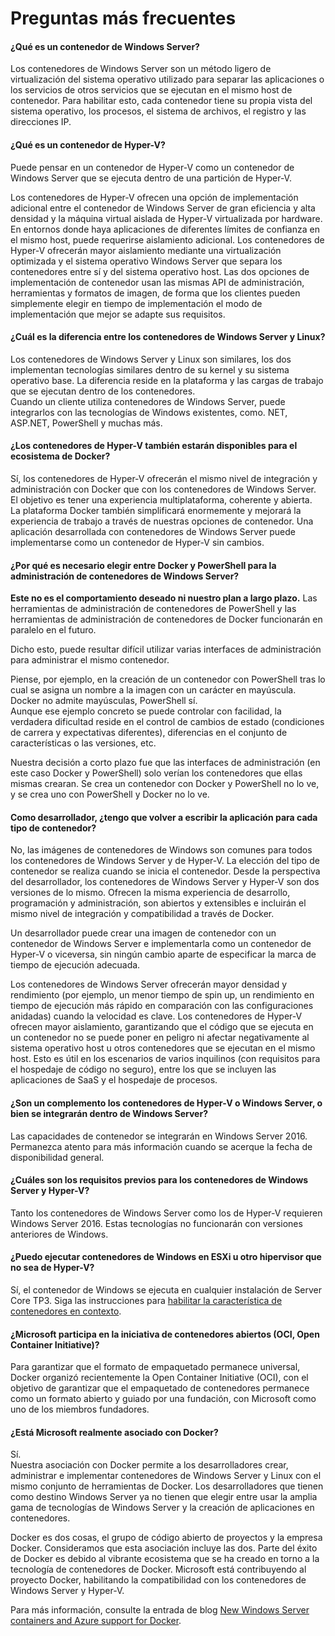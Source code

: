 # Preguntas más frecuentes

#### ¿Qué es un contenedor de Windows Server?

Los contenedores de Windows Server son un método ligero de virtualización del sistema operativo utilizado para separar las aplicaciones o los servicios de otros servicios que se ejecutan en el mismo host de contenedor. Para habilitar esto, cada contenedor tiene su propia vista del sistema operativo, los procesos, el sistema de archivos, el registro y las direcciones IP.

#### ¿Qué es un contenedor de Hyper-V?

Puede pensar en un contenedor de Hyper-V como un contenedor de Windows Server que se ejecuta dentro de una partición de Hyper-V.

Los contenedores de Hyper-V ofrecen una opción de implementación adicional entre el contenedor de Windows Server de gran eficiencia y alta densidad y la máquina virtual aislada de Hyper-V virtualizada por hardware. En entornos donde haya aplicaciones de diferentes límites de confianza en el mismo host, puede requerirse aislamiento adicional. Los contenedores de Hyper-V ofrecerán mayor aislamiento mediante una virtualización optimizada y el sistema operativo Windows Server que separa los contenedores entre sí y del sistema operativo host. Las dos opciones de implementación de contenedor usan las mismas API de administración, herramientas y formatos de imagen, de forma que los clientes pueden simplemente elegir en tiempo de implementación el modo de implementación que mejor se adapte sus requisitos.

#### ¿Cuál es la diferencia entre los contenedores de Windows Server y Linux?

Los contenedores de Windows Server y Linux son similares, los dos implementan tecnologías similares dentro de su kernel y su sistema operativo base. La diferencia reside en la plataforma y las cargas de trabajo que se ejecutan dentro de los contenedores.  
Cuando un cliente utiliza contenedores de Windows Server, puede integrarlos con las tecnologías de Windows existentes, como. NET, ASP.NET, PowerShell y muchas más.

#### ¿Los contenedores de Hyper-V también estarán disponibles para el ecosistema de Docker?

Sí, los contenedores de Hyper-V ofrecerán el mismo nivel de integración y administración con Docker que con los contenedores de Windows Server. El objetivo es tener una experiencia multiplataforma, coherente y abierta.  
La plataforma Docker también simplificará enormemente y mejorará la experiencia de trabajo a través de nuestras opciones de contenedor. Una aplicación desarrollada con contenedores de Windows Server puede implementarse como un contenedor de Hyper-V sin cambios.

#### ¿Por qué es necesario elegir entre Docker y PowerShell para la administración de contenedores de Windows Server?

**Este no es el comportamiento deseado ni nuestro plan a largo plazo.**  Las herramientas de administración de contenedores de PowerShell y las herramientas de administración de contenedores de Docker funcionarán en paralelo en el futuro.

Dicho esto, puede resultar difícil utilizar varias interfaces de administración para administrar el mismo contenedor.

Piense, por ejemplo, en la creación de un contenedor con PowerShell tras lo cual se asigna un nombre a la imagen con un carácter en mayúscula. Docker no admite mayúsculas, PowerShell sí.  
Aunque ese ejemplo concreto se puede controlar con facilidad, la verdadera dificultad reside en el control de cambios de estado (condiciones de carrera y expectativas diferentes), diferencias en el conjunto de características o las versiones, etc.

Nuestra decisión a corto plazo fue que las interfaces de administración (en este caso Docker y PowerShell) solo verían los contenedores que ellas mismas crearan. Se crea un contenedor con Docker y PowerShell no lo ve, y se crea uno con PowerShell y Docker no lo ve.

#### Como desarrollador, ¿tengo que volver a escribir la aplicación para cada tipo de contenedor?

No, las imágenes de contenedores de Windows son comunes para todos los contenedores de Windows Server y de Hyper-V. La elección del tipo de contenedor se realiza cuando se inicia el contenedor. Desde la perspectiva del desarrollador, los contenedores de Windows Server y Hyper-V son dos versiones de lo mismo. Ofrecen la misma experiencia de desarrollo, programación y administración, son abiertos y extensibles e incluirán el mismo nivel de integración y compatibilidad a través de Docker.

Un desarrollador puede crear una imagen de contenedor con un contenedor de Windows Server e implementarla como un contenedor de Hyper-V o viceversa, sin ningún cambio aparte de especificar la marca de tiempo de ejecución adecuada.

Los contenedores de Windows Server ofrecerán mayor densidad y rendimiento (por ejemplo, un menor tiempo de spin up, un rendimiento en tiempo de ejecución más rápido en comparación con las configuraciones anidadas) cuando la velocidad es clave. Los contenedores de Hyper-V ofrecen mayor aislamiento, garantizando que el código que se ejecuta en un contenedor no se puede poner en peligro ni afectar negativamente al sistema operativo host u otros contenedores que se ejecutan en el mismo host. Esto es útil en los escenarios de varios inquilinos (con requisitos para el hospedaje de código no seguro), entre los que se incluyen las aplicaciones de SaaS y el hospedaje de procesos.

#### ¿Son un complemento los contenedores de Hyper-V o Windows Server, o bien se integrarán dentro de Windows Server?

Las capacidades de contenedor se integrarán en Windows Server 2016. Permanezca atento para más información cuando se acerque la fecha de disponibilidad general.

#### ¿Cuáles son los requisitos previos para los contenedores de Windows Server y Hyper-V?

Tanto los contenedores de Windows Server como los de Hyper-V requieren Windows Server 2016. Estas tecnologías no funcionarán con versiones anteriores de Windows.

#### ¿Puedo ejecutar contenedores de Windows en ESXi u otro hipervisor que no sea de Hyper-V?

Sí, el contenedor de Windows se ejecuta en cualquier instalación de Server Core TP3. Siga las instrucciones para [habilitar la característica de contenedores en contexto](../quick_start/inplace_setup.md).

#### ¿Microsoft participa en la iniciativa de contenedores abiertos (OCI, Open Container Initiative)?

Para garantizar que el formato de empaquetado permanece universal, Docker organizó recientemente la Open Container Initiative (OCI), con el objetivo de garantizar que el empaquetado de contenedores permanece como un formato abierto y guiado por una fundación, con Microsoft como uno de los miembros fundadores.

#### ¿Está Microsoft realmente asociado con Docker?

Sí.  
Nuestra asociación con Docker permite a los desarrolladores crear, administrar e implementar contenedores de Windows Server y Linux con el mismo conjunto de herramientas de Docker. Los desarrolladores que tienen como destino Windows Server ya no tienen que elegir entre usar la amplia gama de tecnologías de Windows Server y la creación de aplicaciones en contenedores.

Docker es dos cosas, el grupo de código abierto de proyectos y la empresa Docker. Consideramos que esta asociación incluye las dos. Parte del éxito de Docker es debido al vibrante ecosistema que se ha creado en torno a la tecnología de contenedores de Docker. Microsoft está contribuyendo al proyecto Docker, habilitando la compatibilidad con los contenedores de Windows Server y Hyper-V.

Para más información, consulte la entrada de blog [New Windows Server containers and Azure support for Docker](http://azure.microsoft.com/blog/2014/10/15/new-windows-server-containers-and-azure-support-for-docker/?WT.mc_id=Blog_ServerCloud_Announce_TTD).



